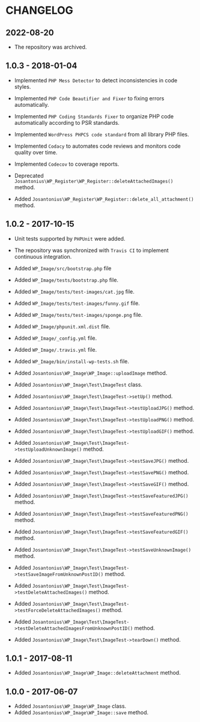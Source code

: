 # CHANGELOG

## 2022-08-20

* The repository was archived.

## 1.0.3 - 2018-01-04

* Implemented `PHP Mess Detector` to detect inconsistencies in code styles.

* Implemented `PHP Code Beautifier and Fixer` to fixing errors automatically.

* Implemented `PHP Coding Standards Fixer` to organize PHP code automatically according to PSR standards.

* Implemented `WordPress PHPCS code standard` from all library PHP files.

* Implemented `Codacy` to automates code reviews and monitors code quality over time.

* Implemented `Codecov` to coverage reports.

* Deprecated `Josantonius\WP_Register\WP_Register::deleteAttachedImages()` method.

* Added `Josantonius\WP_Register\WP_Register::delete_all_attachment()` method.

## 1.0.2 - 2017-10-15

* Unit tests supported by `PHPUnit` were added.

* The repository was synchronized with `Travis CI` to implement continuous integration.

* Added `WP_Image/src/bootstrap.php` file

* Added `WP_Image/tests/bootstrap.php` file.

* Added `WP_Image/tests/test-images/cat.jpg` file.
* Added `WP_Image/tests/test-images/funny.gif` file.
* Added `WP_Image/tests/test-images/sponge.png` file.

* Added `WP_Image/phpunit.xml.dist` file.
* Added `WP_Image/_config.yml` file.
* Added `WP_Image/.travis.yml` file.

* Added `WP_Image/bin/install-wp-tests.sh` file.

* Added `Josantonius\WP_Image\WP_Image::uploadImage` method.

* Added `Josantonius\WP_Image\Test\ImageTest` class.
* Added `Josantonius\WP_Image\Test\ImageTest->setUp()` method.
* Added `Josantonius\WP_Image\Test\ImageTest->testUploadJPG()` method.
* Added `Josantonius\WP_Image\Test\ImageTest->testUploadPNG()` method.
* Added `Josantonius\WP_Image\Test\ImageTest->testUploadGIF()` method.
* Added `Josantonius\WP_Image\Test\ImageTest->testUploadUnknownImage()` method.
* Added `Josantonius\WP_Image\Test\ImageTest->testSaveJPG()` method.
* Added `Josantonius\WP_Image\Test\ImageTest->testSavePNG()` method.
* Added `Josantonius\WP_Image\Test\ImageTest->testSaveGIF()` method.
* Added `Josantonius\WP_Image\Test\ImageTest->testSaveFeaturedJPG()` method.
* Added `Josantonius\WP_Image\Test\ImageTest->testSaveFeaturedPNG()` method.
* Added `Josantonius\WP_Image\Test\ImageTest->testSaveFeaturedGIF()` method.
* Added `Josantonius\WP_Image\Test\ImageTest->testSaveUnknownImage()` method.
* Added `Josantonius\WP_Image\Test\ImageTest->testSaveImageFromUnknownPostID()` method.
* Added `Josantonius\WP_Image\Test\ImageTest->testDeleteAttachedImages()` method.
* Added `Josantonius\WP_Image\Test\ImageTest->testForceDeleteAttachedImages()` method.
* Added `Josantonius\WP_Image\Test\ImageTest->testDeleteAttachedImagesFromUnknownPostID()` method.
* Added `Josantonius\WP_Image\Test\ImageTest->tearDown()` method.

## 1.0.1 - 2017-08-11

* Added `Josantonius\WP_Image\WP_Image::deleteAttachment` method.

## 1.0.0 - 2017-06-07

* Added `Josantonius\WP_Image\WP_Image` class.
* Added `Josantonius\WP_Image\WP_Image::save` method.
